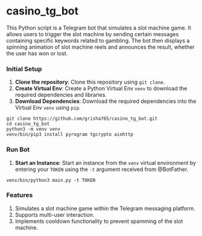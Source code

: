 # casino_tg_bot
This Python script is a Telegram bot that simulates a slot machine game. It allows users to trigger the slot machine by sending certain messages containing specific keywords related to gambling. The bot then displays a spinning animation of slot machine reels and announces the result, whether the user has won or lost.

### Initial Setup

1. **Clone the repository**: Clone this repository using `git clone`.
2. **Create Virtual Env**: Create a Python Virtual Env `venv` to download the required dependencies and libraries.
3. **Download Dependencies**: Download the required dependencies into the Virtual Env `venv` using `pip`.

```shell
git clone https://github.com/grisha765/casino_tg_bot.git
cd casino_tg_bot
python3 -m venv venv
venv/bin/pip3 install pyrogram tgcrypto aiohttp
```

### Run Bot

1. **Start an Instance**: Start an instance from the `venv` virtual environment by entering your `TOKEN` using the `-t` argument received from @BotFather.

```shell
venv/bin/python3 main.py -t TOKEN
```

### Features

1. Simulates a slot machine game within the Telegram messaging platform.
2. Supports multi-user interaction.
3. Implements cooldown functionality to prevent spamming of the slot machine.
